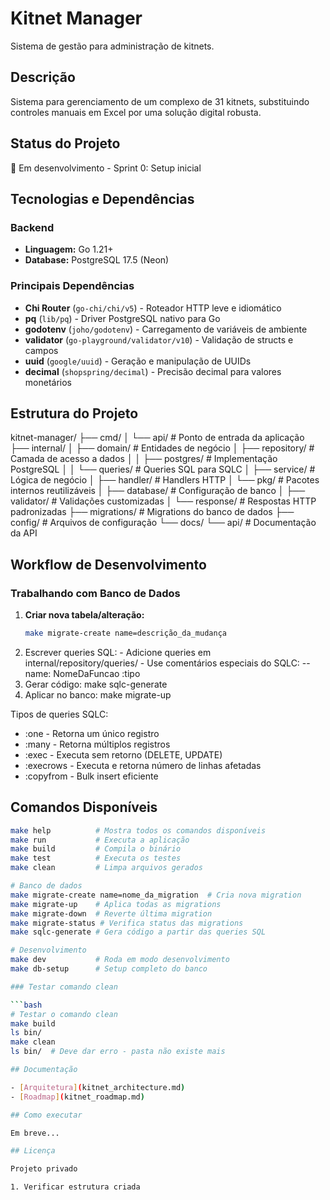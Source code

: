 # Kitnet Manager

  Sistema de gestão para administração de kitnets.

  ## Descrição

  Sistema para gerenciamento de um complexo de 31 kitnets, substituindo controles manuais em
  Excel por uma solução digital robusta.

  ## Status do Projeto

  🚧 Em desenvolvimento - Sprint 0: Setup inicial

  ## Tecnologias e Dependências

  ### Backend
  - **Linguagem:** Go 1.21+
  - **Database:** PostgreSQL 17.5 (Neon)

  ### Principais Dependências
  - **Chi Router** (`go-chi/chi/v5`) - Roteador HTTP leve e idiomático
  - **pq** (`lib/pq`) - Driver PostgreSQL nativo para Go
  - **godotenv** (`joho/godotenv`) - Carregamento de variáveis de ambiente
  - **validator** (`go-playground/validator/v10`) - Validação de structs e campos
  - **uuid** (`google/uuid`) - Geração e manipulação de UUIDs
  - **decimal** (`shopspring/decimal`) - Precisão decimal para valores monetários

  ## Estrutura do Projeto

  kitnet-manager/
  ├── cmd/
  │   └── api/              # Ponto de entrada da aplicação
  ├── internal/
  │   ├── domain/           # Entidades de negócio
  │   ├── repository/       # Camada de acesso a dados
  │   │   ├── postgres/     # Implementação PostgreSQL
  │   │   └── queries/      # Queries SQL para SQLC
  │   ├── service/          # Lógica de negócio
  │   ├── handler/          # Handlers HTTP
  │   └── pkg/              # Pacotes internos reutilizáveis
  │       ├── database/     # Configuração de banco
  │       ├── validator/    # Validações customizadas
  │       └── response/     # Respostas HTTP padronizadas
  ├── migrations/           # Migrations do banco de dados
  ├── config/              # Arquivos de configuração
  └── docs/
      └── api/             # Documentação da API

## Workflow de Desenvolvimento

  ### Trabalhando com Banco de Dados

  1. **Criar nova tabela/alteração:**
     ```bash
     make migrate-create name=descrição_da_mudança

  2. Escrever queries SQL:
    - Adicione queries em internal/repository/queries/
    - Use comentários especiais do SQLC: -- name: NomeDaFuncao :tipo
  3. Gerar código:
  make sqlc-generate
  4. Aplicar no banco:
  make migrate-up

  Tipos de queries SQLC:

  - :one - Retorna um único registro
  - :many - Retorna múltiplos registros
  - :exec - Executa sem retorno (DELETE, UPDATE)
  - :execrows - Executa e retorna número de linhas afetadas
  - :copyfrom - Bulk insert eficiente

## Comandos Disponíveis

  ```bash
  make help          # Mostra todos os comandos disponíveis
  make run           # Executa a aplicação
  make build         # Compila o binário
  make test          # Executa os testes
  make clean         # Limpa arquivos gerados

  # Banco de dados
  make migrate-create name=nome_da_migration  # Cria nova migration
  make migrate-up    # Aplica todas as migrations
  make migrate-down  # Reverte última migration
  make migrate-status # Verifica status das migrations
  make sqlc-generate # Gera código a partir das queries SQL

  # Desenvolvimento
  make dev           # Roda em modo desenvolvimento
  make db-setup      # Setup completo do banco

  ### Testar comando clean

  ```bash
  # Testar o comando clean
  make build
  ls bin/
  make clean
  ls bin/  # Deve dar erro - pasta não existe mais

  ## Documentação

  - [Arquitetura](kitnet_architecture.md)
  - [Roadmap](kitnet_roadmap.md)

  ## Como executar

  Em breve...

  ## Licença

  Projeto privado

  1. Verificar estrutura criada